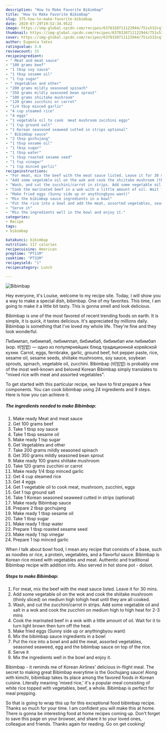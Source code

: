 ```yaml
---
description: "How to Make Favorite Bibimbap"
title: "How to Make Favorite Bibimbap"
slug: 375-how-to-make-favorite-bibimbap
date: 2020-07-29T19:52:34.952Z
image: https://img-global.cpcdn.com/recipes/6378320711122944/751x532cq70/bibimbap-recipe-main-photo.jpg
thumbnail: https://img-global.cpcdn.com/recipes/6378320711122944/751x532cq70/bibimbap-recipe-main-photo.jpg
cover: https://img-global.cpcdn.com/recipes/6378320711122944/751x532cq70/bibimbap-recipe-main-photo.jpg
author: Eugenia Yates
ratingvalue: 3.8
reviewcount: 15
recipeingredient:
- " Meat and meat sauce"
- "100 grams beef"
- "1 tbsp soy sauce"
- "1 tbsp sesame oil"
- "1 tsp sugar"
- " Vegetables and other"
- "200 grams mildly seasoned spinach"
- "350 grams mildly seasoned bean sprout"
- "100 grams shiitake mushroom"
- "120 grams zucchini or carrot"
- "1/4 tbsp minced garlic"
- "4 cup steamed rice"
- "4 eggs"
- "1 vegetable oil to cook  meat mushroom zucchini eggs"
- "1 tsp ground salt"
- "1 Korean seasoned seaweed cutted in strips optional"
- " Bibimbap sauce"
- "2 tbsp gochujang"
- "1 tbsp sesame oil"
- "1 tbsp sugar"
- "1 tbsp water"
- "1 tbsp roasted sesame seed"
- "1 tsp vinegar"
- "1 tsp minced garlic"
recipeinstructions:
- "For meat, mix the beef with the meat sauce listed. Leave it for 30 mins."
- "Add some vegetable oil on the wok and cook the shiitake mushroom (thinly sliced) on medium high tohigh heat until they are all cooked."
- "Wash, and cut the zucchini/carrot in strips. Add some vegetable oil and salt in a wok and cook the zucchini on medium high to high heat for 2-3 mins"
- "Cook the marinated beef in a wok with a little amount of oil. Wait for it to turn light brown then turn off the heat."
- "Make fried eggs (Sunny side up or anythingbyou want)"
- "Mix the bibimbap sauce ingredients in a bowl"
- "Put the rice into a bowl and add the meat, assorted vegetables, seasoned seaweed, egg and the bibimbap sauce on top  of the rice."
- "Serve it"
- "Mix the ingredients well in the bowl and enjoy it."
categories:
- Recipe
tags:
- bibimbap

katakunci: bibimbap 
nutrition: 117 calories
recipecuisine: American
preptime: "PT11M"
cooktime: "PT32M"
recipeyield: "1"
recipecategory: Lunch

---
```



![Bibimbap](https://img-global.cpcdn.com/recipes/6378320711122944/751x532cq70/bibimbap-recipe-main-photo.jpg)

Hey everyone, it's Louise, welcome to my recipe site. Today, I will show you a way to make a special dish, bibimbap. One of my favorites. This time, I am going to make it a little bit tasty. This is gonna smell and look delicious.

Bibimbap is one of the most favored of recent trending foods on earth. It is simple, it is quick, it tastes delicious. It's appreciated by millions daily. Bibimbap is something that I've loved my whole life. They're fine and they look wonderful.

Пибимпап, пибимпаб, пибимппап, бибимбаб, бибимбап или пибимбап (кор. 비빔밥) — одно из популярнейших блюд традиционной корейской кухни. Carrot, eggs, fernbrake, garlic, ground beef, hot pepper paste, rice, sesame oil, sesame seeds, shiitake mushrooms, soy sauce, soybean sprouts, spinach, vegetable oil, zucchini. Bibimbap (비빔밥) is probably one of the most well-known and beloved Korean Bibimbap simply translates to &#34;mixed rice with meat and assorted vegetables&#34;.


To get started with this particular recipe, we have to first prepare a few components. You can cook bibimbap using 24 ingredients and 9 steps. Here is how you can achieve it.

<!--inarticleads1-->

##### The ingredients needed to make Bibimbap:

1. Make ready  Meat and meat sauce
1. Get 100 grams beef
1. Take 1 tbsp soy sauce
1. Take 1 tbsp sesame oil
1. Make ready 1 tsp sugar
1. Get  Vegetables and other
1. Take 200 grams mildly seasoned spinach
1. Get 350 grams mildly seasoned bean sprout
1. Make ready 100 grams shiitake mushroom
1. Take 120 grams zucchini or carrot
1. Make ready 1/4 tbsp minced garlic
1. Get 4 cup steamed rice
1. Get 4 eggs
1. Get 1 vegetable oil to cook  meat, mushroom, zucchini, eggs
1. Get 1 tsp ground salt
1. Take 1 Korean seasoned seaweed cutted in strips (optional)
1. Make ready  Bibimbap sauce
1. Prepare 2 tbsp gochujang
1. Make ready 1 tbsp sesame oil
1. Take 1 tbsp sugar
1. Make ready 1 tbsp water
1. Prepare 1 tbsp roasted sesame seed
1. Make ready 1 tsp vinegar
1. Prepare 1 tsp minced garlic


When I talk about bowl food, I mean any recipe that consists of a base, such as noodles or rice, a protein, vegetables, and a flavorful sauce. Bibimbap is Korean rice mixed with vegetables and meat. Authentic and traditional Bibimbap recipe with addition info. Also served in hot stone pot - dolsot. 

<!--inarticleads2-->

##### Steps to make Bibimbap:

1. For meat, mix the beef with the meat sauce listed. Leave it for 30 mins.
1. Add some vegetable oil on the wok and cook the shiitake mushroom (thinly sliced) on medium high tohigh heat until they are all cooked.
1. Wash, and cut the zucchini/carrot in strips. Add some vegetable oil and salt in a wok and cook the zucchini on medium high to high heat for 2-3 mins
1. Cook the marinated beef in a wok with a little amount of oil. Wait for it to turn light brown then turn off the heat.
1. Make fried eggs (Sunny side up or anythingbyou want)
1. Mix the bibimbap sauce ingredients in a bowl
1. Put the rice into a bowl and add the meat, assorted vegetables, seasoned seaweed, egg and the bibimbap sauce on top  of the rice.
1. Serve it
1. Mix the ingredients well in the bowl and enjoy it.


Bibimbap - it reminds me of Korean Airlines&#39; delicious in-flight meal. The secret to making great Bibimbap everytime is the Gochujang sauce! Along with kimchi, bibimbap takes its place among the favored foods in Korean cuisine. Literally meaning &#39;mixed rice,&#39; it&#39;s a popular meal consisting of white rice topped with vegetables, beef, a whole. Bibimbap is perfect for meal prepping. 

So that is going to wrap this up for this exceptional food bibimbap recipe. Thanks so much for your time. I am confident you will make this at home. There is gonna be interesting food at home recipes coming up. Don't forget to save this page on your browser, and share it to your loved ones, colleague and friends. Thanks again for reading. Go on get cooking!
